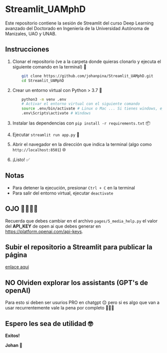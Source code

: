 # Streamlit_UAMphD

Este repositorio contiene la sesión de Streamlit del curso Deep Learning avanzado del Doctorado en Ingeniería de la Universidad Autónoma de Manizales, UAO y UNAB.

## Instrucciones

1. Clonar el repositorio (ve a la carpeta donde quieras clonarlo y ejecuta el siguiente comando en la terminal) 📁

    ```bash
        git clone https://github.com/johanpina/Streamlit_UAMphD.git 
        cd Streamlit_UAMphD 
    ```

2. Crear un entorno virtual con Python > 3.7 🐍

    ```bash
        python3 -m venv .env
        # Activar el entorno virtual con el siguiente comando
        source .env/bin/activate # Linux o Mac ... Si tienes windows, ejecuta solo la siguiente...
        .env\Scripts\activate # Windows
    ```

3. Instalar las dependencias con `pip install -r requirements.txt` 📦
4. Ejecutar `streamlit run app.py`  🚀
5. Abrir el navegador en la dirección que indica la terminal (algo como `http://localhost:8501`) 🌐
6. ¡Listo! ✅

## Notas 
* Para detener la ejecución, presionar `Ctrl + C` en la terminal
* Para salir del entorno virtual, ejecutar `deactivate`


## OJO 🚨🚨🚨🚨

Recuerda que debes cambiar en el archivo `pages/5_media_help.py` el valor del **API_KEY** de open ai que debes generar en https://platform.openai.com/api-keys.

## Subir el repositorio a Streamlit para publicar la página

[enlace aqui](https://www.youtube.com/watch?v=Wkyc9U6_PyY)

## NO Olviden explorar los assistants (GPT's de openAI) 
Para esto si deben ser usurios PRO en chatgpt 😔 pero si es algo que van a usar recurrentemente vale la pena por completo 🤩🧠🔝

## Espero les sea de utilidad 🤓

**Exitos!**

**Johan 🍍**
